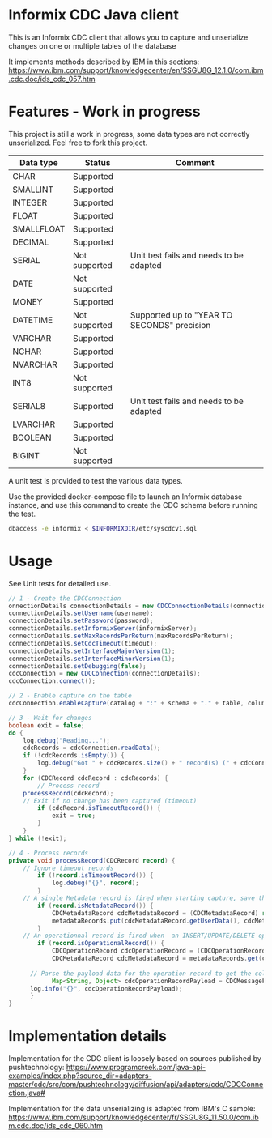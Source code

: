 # Informix CDC Java client
This is an Informix CDC client that allows you to capture and unserialize changes on one or multiple tables of the database

It implements methods described by IBM in this sections: https://www.ibm.com/support/knowledgecenter/en/SSGU8G_12.1.0/com.ibm.cdc.doc/ids_cdc_057.htm

# Features - Work in progress
This project is still a work in progress, some data types are not correctly unserialized. Feel free to fork this project.

| Data type | Status | Comment |
|-----------|--------|---------|
| CHAR | Supported ||
| SMALLINT | Supported ||
| INTEGER | Supported ||
| FLOAT | Supported ||
| SMALLFLOAT | Supported ||
| DECIMAL | Supported ||
| SERIAL | Not supported | Unit test fails and needs to be adapted |
| DATE | Not supported ||
| MONEY | Supported ||
| DATETIME | Not supported | Supported up to "YEAR TO SECONDS" precision |
| VARCHAR | Supported ||
| NCHAR | Supported ||
| NVARCHAR | Supported ||
| INT8 | Not supported ||
| SERIAL8 | Supported | Unit test fails and needs to be adapted |
| LVARCHAR | Supported ||
| BOOLEAN | Supported ||
| BIGINT | Not supported ||

A unit test is provided to test the various data types.

Use the provided docker-compose file to launch an Informix database instance, and use this command to create the CDC schema before running the test.
```bash
dbaccess -e informix < $INFORMIXDIR/etc/syscdcv1.sql
```

# Usage
See Unit tests for detailed use.

```java
// 1 - Create the CDCConnection
onnectionDetails connectionDetails = new CDCConnectionDetails(connectionString);
connectionDetails.setUsername(username);
connectionDetails.setPassword(password);
connectionDetails.setInformixServer(informixServer);
connectionDetails.setMaxRecordsPerReturn(maxRecordsPerReturn);
connectionDetails.setCdcTimeout(timeout);
connectionDetails.setInterfaceMajorVersion(1);
connectionDetails.setInterfaceMinorVersion(1);
connectionDetails.setDebugging(false);
cdcConnection = new CDCConnection(connectionDetails);
cdcConnection.connect();

// 2 - Enable capture on the table
cdcConnection.enableCapture(catalog + ":" + schema + "." + table, columnNames);

// 3 - Wait for changes
boolean exit = false;
do {
	log.debug("Reading...");
	cdcRecords = cdcConnection.readData();
	if (!cdcRecords.isEmpty()) {
		log.debug("Got " + cdcRecords.size() + " record(s) (" + cdcConnection.getConnectionDetails().getMaxRecordsPerReturn() + "max)");
	}
	for (CDCRecord cdcRecord : cdcRecords) {
		// Process record
    processRecord(cdcRecord);
    // Exit if no change has been captured (timeout)
		if (cdcRecord.isTimeoutRecord()) {
			exit = true;
		}
	}
} while (!exit);

// 4 - Process records
private void processRecord(CDCRecord record) {
    // Ignore timeout records
		if (!record.isTimeoutRecord()) {
			log.debug("{}", record);
		}
    // A single Metadata record is fired when starting capture, save this records for later, they'll be used for unserialization
		if (record.isMetadataRecord()) {
			CDCMetadataRecord cdcMetadataRecord = (CDCMetadataRecord) record;
			metadataRecords.put(cdcMetadataRecord.getUserData(), cdcMetadataRecord);
		}
    // An operationnal record is fired when  an INSERT/UPDATE/DELETE operation is done
		if (record.isOperationalRecord()) {
			CDCOperationRecord cdcOperationRecord = (CDCOperationRecord) record;
			CDCMetadataRecord cdcMetadataRecord = metadataRecords.get(cdcOperationRecord.getUserData());
      
      // Parse the payload data for the operation record to get the column values
			Map<String, Object> cdcOperationRecordPayload = CDCMessageFactory.parseCDCRecordPayload(cdcOperationRecord, cdcMetadataRecord);
      log.info("{}", cdcOperationRecordPayload);
	  }
}
```

# Implementation details

Implementation for the CDC client is loosely based on sources published by pushtechnology: https://www.programcreek.com/java-api-examples/index.php?source_dir=adapters-master/cdc/src/com/pushtechnology/diffusion/api/adapters/cdc/CDCConnection.java#

Implementation for the data unserializing is adapted from IBM's C sample: https://www.ibm.com/support/knowledgecenter/fr/SSGU8G_11.50.0/com.ibm.cdc.doc/ids_cdc_060.htm
